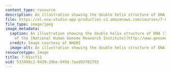 ```yaml
---
content_type: resource
description: An illustration showing the double helix structure of DNA
file: https://ol-ocw-studio-app-production.s3.amazonaws.com/courses/7-01sc-fundamentals-of-biology-fall-2011/533499c2943939be949d7aed93782793_7-01scf11.jpg
file_type: image/jpeg
image_metadata:
  caption: An illustration showing the double helix structure of DNA (Image courtesy
    of the [National Human Genome Research Institute](http://www.genome.gov/)).
  credit: Image courtesy of NHGRI
  image-alt: An illustration showing the double helix structure of DNA
resourcetype: Image
title: 7-01scf11
uid: 533499c2-9439-39be-949d-7aed93782793
---
```

